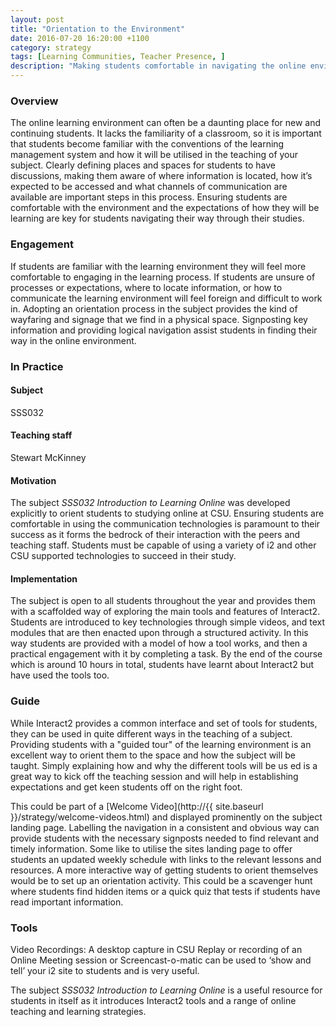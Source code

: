 ```yaml
---
layout: post
title: "Orientation to the Environment"
date: 2016-07-20 16:20:00 +1100
category: strategy
tags: [Learning Communities, Teacher Presence, ] 
description: "Making students comfortable in navigating the online environment"
---
```


### Overview

The online learning environment can often be a daunting place for new and continuing students. It lacks the familiarity of a classroom, so it is important that students become familiar with the conventions of the learning management system and how it will be utilised in the teaching of your subject. Clearly defining places and spaces for students to have discussions, making them aware of where information is located, how it’s expected to be accessed and what channels of communication are available are important steps in this process. Ensuring students are comfortable with the environment and the expectations of how they will be learning are key for students navigating their way through their studies. 

### Engagement

If students are familiar with the learning environment they will feel more comfortable to engaging in the learning process. If students are unsure of processes or expectations, where to locate information, or how to communicate the learning environment will feel foreign and difficult to work in. Adopting an orientation process in the subject provides the kind of wayfaring and signage that we find in a physical space. Signposting key information and providing logical navigation assist students in finding their way in the online environment. 

### In Practice

#### Subject

SSS032

#### Teaching staff 

Stewart McKinney

#### Motivation 

The subject *SSS032 Introduction to Learning Online* was developed explicitly to orient students to studying online at CSU. Ensuring students are comfortable in using the communication technologies is paramount to their success as it forms the bedrock of their interaction with the peers and teaching staff. Students must be capable of using a variety of i2 and other CSU supported technologies to succeed in their study.

#### Implementation

The subject is open to all students throughout the year and provides them with a scaffolded way of exploring the main tools and features of Interact2. Students are introduced to key technologies through simple videos, and text modules that are then enacted upon through a structured activity. In this way students are provided with a model of how a tool works, and then a practical engagement with it by completing a task. By the end of the course which is around 10 hours in total, students have learnt about Interact2 but have used the tools too.

### Guide

While Interact2 provides a common interface and set of tools for students, they can be used in quite different ways in the teaching of a subject. Providing students with a "guided tour" of the learning environment is an excellent way to orient them to the space and how the subject will be taught. Simply explaining how and why the different tools will be us ed is a great way to kick off the teaching session and will help in establishing expectations and get keen students off on the right foot. 

This could be part of a [Welcome Video](http://{{ site.baseurl }}/strategy/welcome-videos.html) and displayed prominently on the subject landing page. Labelling the navigation in a consistent and obvious way can provide students with the necessary signposts needed to find relevant and timely information. Some like to utilise the sites landing page to offer students an updated weekly schedule with links to the relevant lessons and resources. A more interactive way of getting students to orient themselves would be to set up an orientation activity. This could be a scavenger hunt where students find hidden items or a quick quiz that tests if students have read important information.

### Tools

Video Recordings: A desktop capture in CSU Replay or recording of an Online Meeting session or Screencast-o-matic can be used to ‘show and tell’ your i2 site to students and is very useful. 

The subject *SSS032 Introduction to Learning Online* is a useful resource for students in itself as it introduces Interact2 tools and a range of online teaching and learning strategies. 
